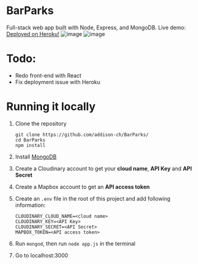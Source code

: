 # BarParks
Full-stack web app built with Node, Express, and MongoDB. 
Live demo: [Deployed on Heroku!](https://sheltered-headland-08597.herokuapp.com/)
![image](https://user-images.githubusercontent.com/74084822/143974019-8d15e8b2-a42d-4012-8bdd-c40ec957005f.png)
![image](https://user-images.githubusercontent.com/74084822/143974479-f5c615f6-9ebb-43ff-a22f-08f68628507f.png)



# Todo:
- Redo front-end with React
- Fix deployment issue with Heroku

# Running it locally
1. Clone the repository

   ```
   git clone https://github.com/addison-ch/BarParks/
   cd BarParks
   npm install 
   ```

2. Install [MongoDB](https://www.mongodb.com/)

3. Create a Cloudinary account to get your **cloud name**, **API Key** and **API Secret**

4. Create a Mapbox account to get an **API access token**

5. Create an `.env` file in the root of this project and add following information:

   ```
   CLOUDINARY_CLOUD_NAME=<cloud name>
   CLOUDINARY_KEY=<API Key>
   CLOUDINARY_SECRET=<API Secret>
   MAPBOX_TOKEN=<API access token>
   ```

6. Run `mongod`, then run  `node app.js` in the terminal
7. Go to localhost:3000
